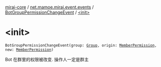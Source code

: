 [mirai-core](../../index.md) / [net.mamoe.mirai.event.events](../index.md) / [BotGroupPermissionChangeEvent](index.md) / [&lt;init&gt;](./-init-.md)

# &lt;init&gt;

`BotGroupPermissionChangeEvent(group: `[`Group`](../../net.mamoe.mirai.contact/-group/index.md)`, origin: `[`MemberPermission`](../../net.mamoe.mirai.contact/-member-permission/index.md)`, new: `[`MemberPermission`](../../net.mamoe.mirai.contact/-member-permission/index.md)`)`

Bot 在群里的权限被改变. 操作人一定是群主

